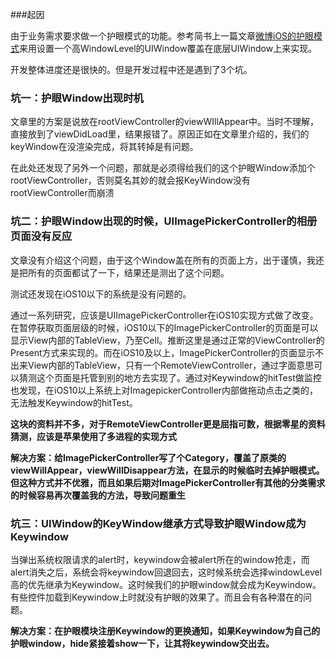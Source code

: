 ###起因

由于业务需求要求做一个护眼模式的功能。参考简书上一篇文章[微博iOS的护眼模式](https://www.jianshu.com/p/188b64828ddb)来用设置一个高WindowLevel的UIWindow覆盖在底层UIWindow上来实现。

开发整体进度还是很快的。但是开发过程中还是遇到了3个坑。

### 坑一：护眼Window出现时机

文章里的方案是说放在rootViewController的viewWIllAppear中。当时不理解，直接放到了viewDidLoad里，结果报错了。原因正如在文章里介绍的，我们的keyWindow在没渲染完成，将其转掉是有问题。

在此处还发现了另外一个问题，那就是必须得给我们的这个护眼Window添加个rootViewController，否则莫名其妙的就会报KeyWindow没有rootViewController而崩溃

### 坑二：护眼Window出现的时候，UIImagePickerController的相册页面没有反应

文章没有介绍这个问题，由于这个Window盖在所有的页面上方，出于谨慎，我还是把所有的页面都试了一下，结果还是测出了这个问题。

测试还发现在iOS10以下的系统是没有问题的。

通过一系列研究，应该是UIImagePickerController在iOS10实现方式做了改变。在暂停获取页面层级的时候，iOS10以下的ImagePickerController的页面是可以显示View内部的TableView，乃至Cell。推断这里是通过正常的ViewController的Present方式来实现的。而在iOS10及以上，ImagePickerController的页面显示不出来View内部的TableView，只有一个RemoteViewController，通过字面意思可以猜测这个页面是托管到别的地方去实现了。通过对Keywindow的hitTest做监控也发现，在iOS10以上系统上对ImagepickerController内部做拖动点击之类的，无法触发Keywindow的hitTest。

**这块的资料并不多，对于RemoteViewController更是屈指可数，根据零星的资料猜测，应该是苹果使用了多进程的实现方式**

**解决方案：给ImagePickerController写了个Category，覆盖了原类的viewWillAppear，viewWillDisappear方法，在显示的时候临时去掉护眼模式。但这种方式并不优雅，而且如果后期对ImagePickerController有其他的分类需求的时候容易再次覆盖我的方法，导致问题重生**

### 坑三：UIWindow的KeyWindow继承方式导致护眼Window成为Keywindow

当弹出系统权限请求的alert时，keywindow会被alert所在的window抢走，而alert消失之后，系统会将keywindow回退回去，这时候系统会选择windowLevel高的优先继承为Keywindow。这时候我们的护眼window就会成为Keywindow。有些控件加载到Keywindow上时就没有护眼的效果了。而且会有各种潜在的问题。

**解决方案：在护眼模块注册Keywindow的更换通知，如果Keywindow为自己的护眼window，hide紧接着show一下，让其将keywindow交出去。**